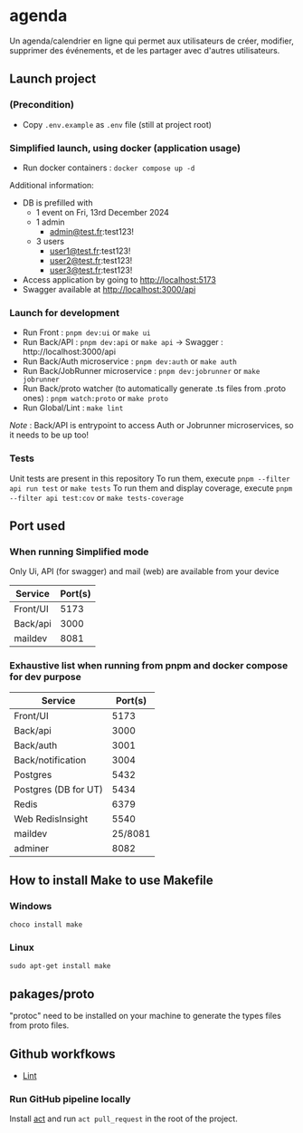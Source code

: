 # agenda

Un agenda/calendrier en ligne qui permet aux utilisateurs de créer, modifier, supprimer des événements, et de les partager avec d'autres utilisateurs.

## Launch project

### (Precondition)

- Copy `.env.example` as `.env` file (still at project root)

### Simplified launch, using docker (application usage)

- Run docker containers : `docker compose up -d`

Additional information:

- DB is prefilled with
  - 1 event on Fri, 13rd December 2024
  - 1 admin
    - admin@test.fr:test123!
  - 3 users
    - user1@test.fr:test123!
    - user2@test.fr:test123!
    - user3@test.fr:test123!
- Access application by going to [http://localhost:5173](http://localhost:5173)
- Swagger available at [http://localhost:3000/api](http://localhost:3000/api)

### Launch for development

- Run Front : `pnpm dev:ui` or `make ui`
- Run Back/API : `pnpm dev:api` or `make api` -> Swagger : http://localhost:3000/api
- Run Back/Auth microservice : `pnpm dev:auth` or `make auth`
- Run Back/JobRunner microservice : `pnpm dev:jobrunner` or `make jobrunner`
- Run Back/proto watcher (to automatically generate .ts files from .proto ones) : `pnpm watch:proto` or `make proto`
- Run Global/Lint : `make lint`

_Note_ : Back/API is entrypoint to access Auth or Jobrunner microservices, so it needs to be up too!

### Tests

Unit tests are present in this repository
To run them, execute  `pnpm --filter api run test` or `make tests`
To run them and display coverage, execute  `pnpm --filter api test:cov` or `make tests-coverage`

## Port used

### When running Simplified mode

Only Ui, API (for swagger) and mail (web) are available from your device

| Service  | Port(s) |
|----------|---------|
| Front/UI | 5173    |
| Back/api | 3000    |
| maildev  | 8081    |

### Exhaustive list when running from pnpm and docker compose for dev purpose

| Service              | Port(s) |
|----------------------|---------|
| Front/UI             | 5173    |
| Back/api             | 3000    |
| Back/auth            | 3001    |
| Back/notification    | 3004    |
| Postgres             | 5432    |
| Postgres (DB for UT) | 5434    |
| Redis                | 6379    |
| Web RedisInsight     | 5540    |
| maildev              | 25/8081 |
| adminer              | 8082    |

## How to install Make to use Makefile

### Windows

`choco install make`

### Linux

`sudo apt-get install make`

## pakages/proto

"protoc" need to be installed on your machine to generate the types files from proto files.

## Github workfkows

- [Lint](.github/workflows/lint.yml)

### Run GitHub pipeline locally

Install [act](https://nektosact.com/) and run `act pull_request` in the root of the project.

